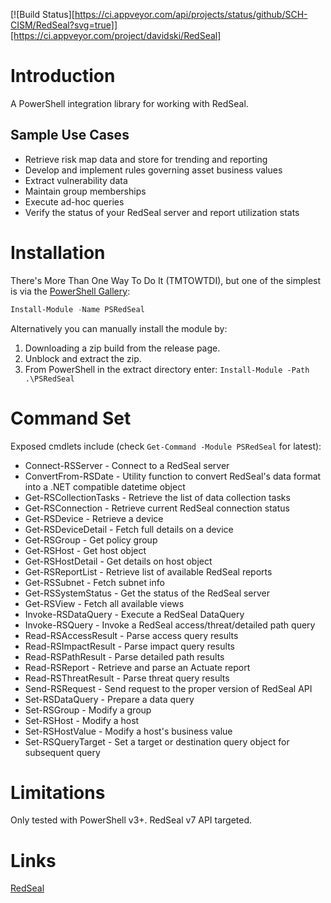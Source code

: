 [![Build Status][https://ci.appveyor.com/api/projects/status/github/SCH-CISM/RedSeal?svg=true]][https://ci.appveyor.com/project/davidski/RedSeal]

# Introduction
A PowerShell integration library for working with RedSeal.

## Sample Use Cases
+ Retrieve risk map data and store for trending and reporting
+ Develop and implement rules governing asset business values
+ Extract vulnerability data
+ Maintain group memberships
+ Execute ad-hoc queries
+ Verify the status of your RedSeal server and report utilization stats

# Installation
There's More Than One Way To Do It (TMTOWTDI), but one of the simplest is via 
the [PowerShell Gallery](https://www.powershellgallery.com):

```PowerShell
Install-Module -Name PSRedSeal
```

Alternatively you can manually install the module by:
1. Downloading a zip build from the release page.
2. Unblock and extract the zip.
3. From PowerShell in the extract directory enter: `Install-Module -Path .\PSRedSeal`

# Command Set

Exposed cmdlets include (check `Get-Command -Module PSRedSeal` for latest):
+ Connect-RSServer - Connect to a RedSeal server
+ ConvertFrom-RSDate - Utility function to convert RedSeal's data format into a .NET compatible datetime object
+ Get-RSCollectionTasks - Retrieve the list of data collection tasks
+ Get-RSConnection - Retrieve current RedSeal connection status
+ Get-RSDevice - Retrieve a device
+ Get-RSDeviceDetail - Fetch full details on a device
+ Get-RSGroup - Get policy group
+ Get-RSHost - Get host object
+ Get-RSHostDetail - Get details on host object
+ Get-RSReportList - Retrieve list of available RedSeal reports
+ Get-RSSubnet - Fetch subnet info
+ Get-RSSystemStatus - Get the status of the RedSeal server
+ Get-RSView - Fetch all available views
+ Invoke-RSDataQuery - Execute a RedSeal DataQuery
+ Invoke-RSQuery - Invoke a RedSeal access/threat/detailed path query
+ Read-RSAccessResult - Parse access query results
+ Read-RSImpactResult - Parse impact query results
+ Read-RSPathResult - Parse detailed path results
+ Read-RSReport - Retrieve and parse an Actuate report
+ Read-RSThreatResult - Parse threat query results
+ Send-RSRequest - Send request to the proper version of RedSeal API
+ Set-RSDataQuery - Prepare a data query
+ Set-RSGroup - Modify a group
+ Set-RSHost - Modify a host
+ Set-RSHostValue - Modify a host's business value
+ Set-RSQueryTarget - Set a target or destination query object for subsequent query

# Limitations
Only tested with PowerShell v3+.
RedSeal v7 API targeted.

# Links
[RedSeal](https://www.redseal.net/)
